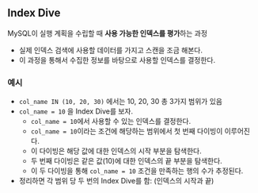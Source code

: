 ## Index Dive

MySQL이 실행 계획을 수립할 때 **사용 가능한 인덱스를 평가**하는 과정
- 실제 인덱스 검색에 사용할 데이터를 가지고 스캔을 조금 해본다.
- 이 과정을 통해서 수집한 정보를 바탕으로 사용할 인덱스를 결정한다.

### 예시
- `col_name IN (10, 20, 30)` 에서는 10, 20, 30 총 3가지 범위가 있음
- `col_name = 10` 을 Index Dive를 보자.
	- `col_name = 10`에서 사용할 수 있는 인덱스를 결정한다.
	- `col_name = 10`이라는 조건에 해당하는 범위에서 첫 번째 다이빙이 이루어진다.
	- 이 다이빙은 해당 값에 대한 인덱스의 시작 부분을 탐색한다.
	- 두 번째 다이빙은 같은 값(10)에 대한 인덱스의 끝 부분을 탐색한다.
	- 이 두 다이빙을 통해 `col_name = 10` 조건을 만족하는 행의 수가 추정된다.
- 정리하면 각 범위 당 두 번의 Index Dive를 함: (인덱스의 시작과 끝)
